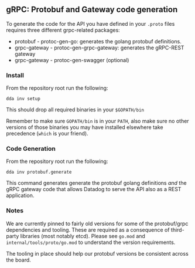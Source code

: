 ## gRPC: Protobuf and Gateway code generation

To generate the code for the API you have defined in your `.proto`
files requires three different grpc-related packages:

- protobuf - protoc-gen-go: generates the golang protobuf definitions.
- grpc-gateway - protoc-gen-grpc-gateway: generates the gRPC-REST gateway
- grpc-gateway - protoc-gen-swagger (optional)

### Install

From the repository root run the following:
```
dda inv setup
```
This should drop all required binaries in your `$GOPATH/bin`

Remember to make sure `GOPATH/bin` is in your `PATH`, also make
sure no other versions of those binaries you may have installed
elsewhere take precedence (`which` is your friend).

### Code Generation

From the repository root run the following:

```
dda inv protobuf.generate
```

This command generates generate the protobuf golang definitions _and_ the
gRPC gateway code that allows Datadog to serve the API also as a
REST application.

### Notes

We are currently pinned to fairly old versions for some of the
protobuf/grpc dependencies and tooling. These are required as a
consequence of third-party libraries (most notably etcd). Please
see `go.mod` and `internal/tools/proto/go.mod` to understand the
version requirements.

The tooling in place should help our protobuf versions be consistent
across the board.
